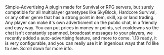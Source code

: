 Simple-Advertising
A plugin made for Survival or RPG servers, but surely compatible for all multiplayer gametypes like SkyBlock, Hardcore Survival, or any other genre that has a strong point in item, skill, xp or land trading. Any player can make it's own advertisment on the public chat, in a friendly and easy way. You can put prices in money or points, set cooldowns so the chat isn't constantly spammed, broadcast messages to your players, we recently added a auto-advertising feature, and more to come. 1.13 ready, it is very configurable, and you can really use it in ingenious ways that I'd like to see. Scroll down for more info.
